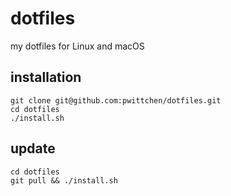 dotfiles
========
my dotfiles for Linux and macOS

installation
------------

```shell
git clone git@github.com:pwittchen/dotfiles.git
cd dotfiles
./install.sh
```

update
------

```shell
cd dotfiles
git pull && ./install.sh
```
